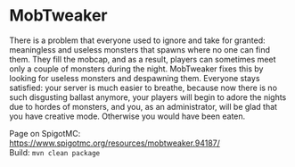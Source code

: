 # MobTweaker
There is a problem that everyone used to ignore and take for granted: meaningless and useless monsters that spawns where no one can find them. They fill the mobcap, and as a result, players can sometimes meet only a couple of monsters during the night. MobTweaker fixes this by looking for useless monsters and despawning them. Everyone stays satisfied: your server is much easier to breathe, because now there is no such disgusting ballast anymore, your players will begin to adore the nights due to hordes of monsters, and you, as an administrator, will be glad that you have creative mode. Otherwise you would have been eaten.  
  
Page on SpigotMC: https://www.spigotmc.org/resources/mobtweaker.94187/  
Build: ``mvn clean package``  
